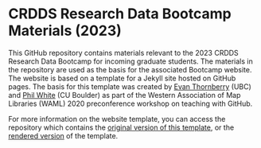# CRDDS Research Data Bootcamp Materials (2023)

This GitHub repository contains materials relevant to the 2023 CRDDS Research Data Bootcamp for incoming graduate students. The materials in the repository are used as the basis for the associated Bootcamp website. The website is based on a template for a Jekyll site hosted on GitHub pages. The basis for this template was created by [Evan Thornberry](https://github.com/ect123) (UBC) and [Phil White](https://github.com/outpw) (CU Boulder) as part of the Western Association of Map Libraries (WAML) 2020 preconference workshop on teaching with GitHub.

For more information on the website template, you can access the repository which contains the [original version of this template](https://github.com/outpw/workshop-template), or the [rendered version](https://outpw.github.io/workshop-template/) of the template. 
